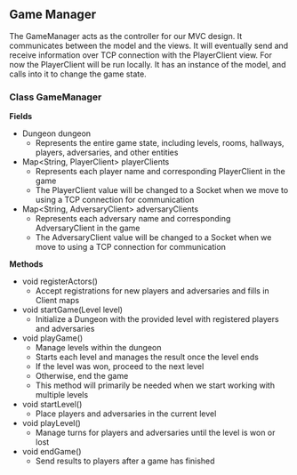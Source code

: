 ## Game Manager ##
The GameManager acts as the controller for our MVC design. It communicates between the model and the views. It will eventually send and receive information over TCP connection with the PlayerClient view. For now the PlayerClient will be run locally. It has an instance of the model, and calls into it to change the game state. 

### Class GameManager ###

**Fields**
* Dungeon dungeon
  * Represents the entire game state, including levels, rooms, hallways, players, adversaries, and other entities
* Map<String, PlayerClient> playerClients
  * Represents each player name and corresponding PlayerClient in the game
  * The PlayerClient value will be changed to a Socket when we move to using a TCP connection for communication
* Map<String, AdversaryClient> adversaryClients
  * Represents each adversary name and corresponding AdversaryClient in the game
  * The AdversaryClient value will be changed to a Socket when we move to using a TCP connection for communication

**Methods**
* void registerActors()
  * Accept registrations for new players and adversaries and fills in Client maps
* void startGame(Level level)
  * Initialize a Dungeon with the provided level with registered players and adversaries
* void playGame()
  * Manage levels within the dungeon
  * Starts each level and manages the result once the level ends
  * If the level was won, proceed to the next level
  * Otherwise, end the game
  * This method will primarily be needed when we start working with multiple levels
* void startLevel()
  * Place players and adversaries in the current level
* void playLevel()
  * Manage turns for players and adversaries until the level is won or lost
* void endGame()
  * Send results to players after a game has finished

